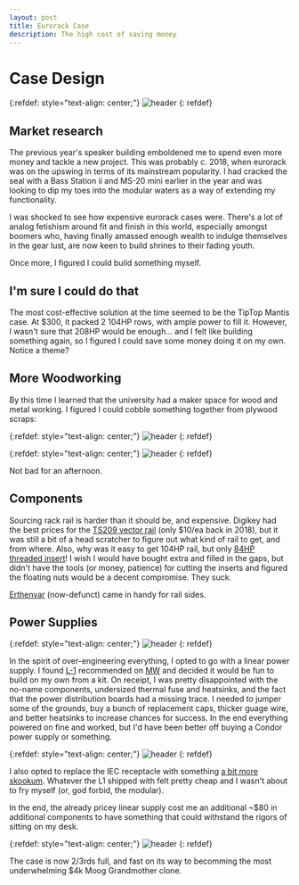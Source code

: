 ```yaml
---
layout: post
title: Eurorack Case
description: The high cost of saving money
---
```



Case Design
============

{:refdef: style="text-align: center;"}
![header](http://sci.utah.edu/~jimmy/website/eurorack/mantis.png)
{: refdef}
## Market research

The previous year's speaker building emboldened me to spend even more money and tackle a new project.  This was probably c. 2018, when eurorack was on the upswing in terms of its mainstream popularity.  I had cracked the seal with a Bass Station ii and MS-20 mini earlier in the year and was looking to dip my toes into the modular waters as a way of extending my functionality.  

I was shocked to see how expensive eurorack cases were.  There's a lot of analog fetishism around fit and finish in this world, especially amongst boomers  who, having finally amassed enough wealth to indulge themselves in the gear lust, are now keen to build shrines to their fading youth.

Once more, I figured I could build something myself.


## I'm sure I could do that

The most cost-effective solution at the time seemed to be the TipTop Mantis case.  At $300, it packed 2 104HP rows, with ample power to fill it.  However, I wasn't sure that 208HP would be enough... and I felt like building something again, so I figured I could save some money doing it on my own.  Notice a theme?

## More Woodworking

By this time I learned that the university had a maker space for wood and metal working.  I figured I could cobble something together from plywood scraps:

{:refdef: style="text-align: center;"}
![header](http://sci.utah.edu/~jimmy/website/eurorack/build1.jpg)
{: refdef}

{:refdef: style="text-align: center;"}
![header](http://sci.utah.edu/~jimmy/website/eurorack/build2.jpg)
{: refdef}

Not bad for an afternoon.  

## Components

Sourcing rack rail is harder than it should be, and expensive.  Digikey had the best prices for the [TS209 vector rail](https://www.digikey.com/en/products/detail/vector-electronics/TS209/341218) (only $10/ea back in 2018), but it was still a bit of a head scratcher to figure out what kind of rail to get, and from where. Also, why was it easy to get 104HP rail, but only [84HP threaded insert](https://www.digikey.com/en/products/detail/schroff/34561384/4210056)!  I wish I would have bought extra and filled in the gaps, but didn't have the tools (or money, patience) for cutting the inserts and figured the floating nuts would be a decent compromise.  They suck.

[Erthenvar](https://erthenvar.myshopify.com/) (now-defunct) came in handy for rail sides.

## Power Supplies

{:refdef: style="text-align: center;"}
![header](http://sci.utah.edu/~jimmy/website/eurorack/l1.jpg)
{: refdef}

In the spirit of over-engineering everything, I opted to go with a linear power supply.  I found [L-1](http://l-1.su/Power.html) recommended on [MW](https://www.muffwiggler.com/forum/viewtopic.php?t=128163) and decided it would be fun to build on my own from a kit.  On receipt, I was pretty disappointed with the no-name components, undersized thermal fuse and heatsinks, and the fact that the power distribution boards had a missing trace.  I needed to jumper some of the grounds, buy a bunch of replacement caps, thicker guage wire, and better heatsinks to increase chances for success.  In the end everything powered on fine and worked, but I'd have been better off buying a Condor power supply or something.

{:refdef: style="text-align: center;"}
![header](http://sci.utah.edu/~jimmy/website/eurorack/psu.jpg)
{: refdef}


I also opted to replace the IEC receptacle with something [a bit more skookum](https://www.mouser.com/ProductDetail/631-FN9280-4-06).  Whatever the L1 shipped with felt pretty cheap and I wasn't about to fry myself (or, god forbid, the modular).


In the end, the already pricey linear supply cost me an additional ~$80 in additional components to have something that could withstand the rigors of sitting on my desk.

{:refdef: style="text-align: center;"}
![header](http://sci.utah.edu/~jimmy/website/eurorack/case.jpg)
{: refdef}

The case is now 2/3rds full, and fast on its way to becomming the most underwhelming $4k Moog Grandmother clone.
